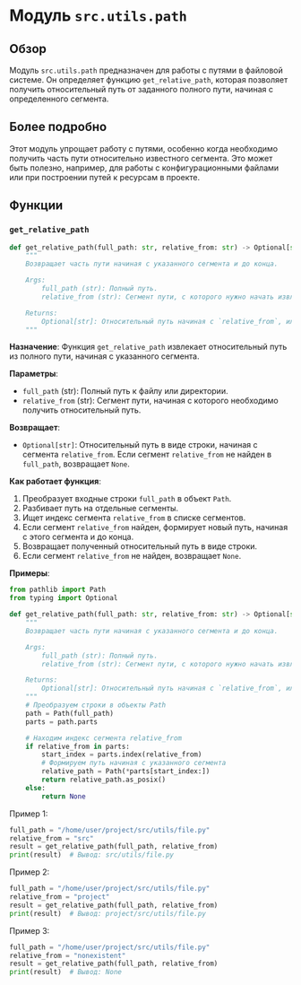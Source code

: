 # Модуль `src.utils.path`

## Обзор

Модуль `src.utils.path` предназначен для работы с путями в файловой системе. Он определяет функцию `get_relative_path`, которая позволяет получить относительный путь от заданного полного пути, начиная с определенного сегмента.

## Более подробно

Этот модуль упрощает работу с путями, особенно когда необходимо получить часть пути относительно известного сегмента. Это может быть полезно, например, для работы с конфигурационными файлами или при построении путей к ресурсам в проекте.

## Функции

### `get_relative_path`

```python
def get_relative_path(full_path: str, relative_from: str) -> Optional[str]:
    """
    Возвращает часть пути начиная с указанного сегмента и до конца.

    Args:
        full_path (str): Полный путь.
        relative_from (str): Сегмент пути, с которого нужно начать извлечение.

    Returns:
        Optional[str]: Относительный путь начиная с `relative_from`, или None, если сегмент не найден.
    """
```

**Назначение**:
Функция `get_relative_path` извлекает относительный путь из полного пути, начиная с указанного сегмента.

**Параметры**:
- `full_path` (str): Полный путь к файлу или директории.
- `relative_from` (str): Сегмент пути, начиная с которого необходимо получить относительный путь.

**Возвращает**:
- `Optional[str]`: Относительный путь в виде строки, начиная с сегмента `relative_from`. Если сегмент `relative_from` не найден в `full_path`, возвращает `None`.

**Как работает функция**:
1. Преобразует входные строки `full_path` в объект `Path`.
2. Разбивает путь на отдельные сегменты.
3. Ищет индекс сегмента `relative_from` в списке сегментов.
4. Если сегмент `relative_from` найден, формирует новый путь, начиная с этого сегмента и до конца.
5. Возвращает полученный относительный путь в виде строки.
6. Если сегмент `relative_from` не найден, возвращает `None`.

**Примеры**:

```python
from pathlib import Path
from typing import Optional

def get_relative_path(full_path: str, relative_from: str) -> Optional[str]:
    """
    Возвращает часть пути начиная с указанного сегмента и до конца.

    Args:
        full_path (str): Полный путь.
        relative_from (str): Сегмент пути, с которого нужно начать извлечение.

    Returns:
        Optional[str]: Относительный путь начиная с `relative_from`, или None, если сегмент не найден.
    """
    # Преобразуем строки в объекты Path
    path = Path(full_path)
    parts = path.parts

    # Находим индекс сегмента relative_from
    if relative_from in parts:
        start_index = parts.index(relative_from)
        # Формируем путь начиная с указанного сегмента
        relative_path = Path(*parts[start_index:])
        return relative_path.as_posix()
    else:
        return None
```

Пример 1:
```python
full_path = "/home/user/project/src/utils/file.py"
relative_from = "src"
result = get_relative_path(full_path, relative_from)
print(result)  # Вывод: src/utils/file.py
```

Пример 2:
```python
full_path = "/home/user/project/src/utils/file.py"
relative_from = "project"
result = get_relative_path(full_path, relative_from)
print(result)  # Вывод: project/src/utils/file.py
```

Пример 3:
```python
full_path = "/home/user/project/src/utils/file.py"
relative_from = "nonexistent"
result = get_relative_path(full_path, relative_from)
print(result)  # Вывод: None
```
```